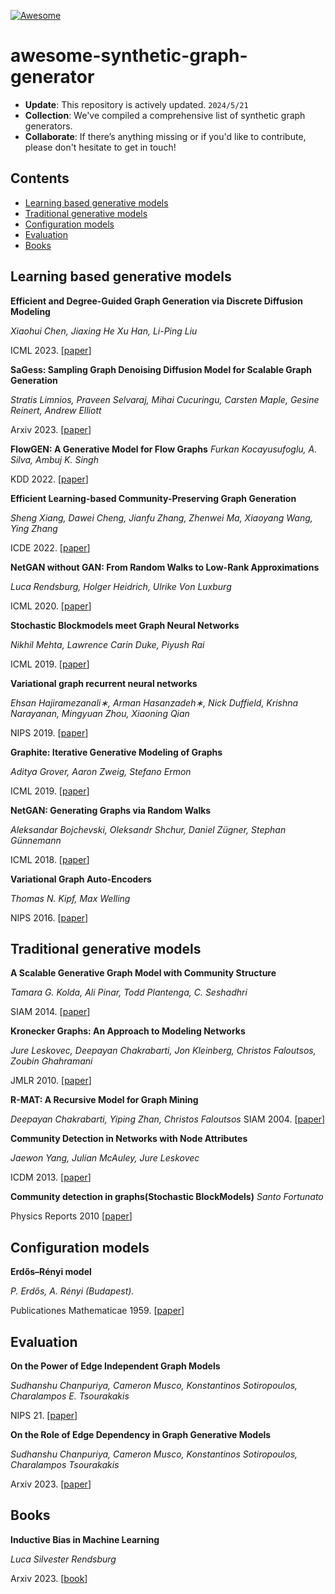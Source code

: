 [![Awesome](https://cdn.rawgit.com/sindresorhus/awesome/d7305f38d29fed78fa85652e3a63e154dd8e8829/media/badge.svg)](https://github.com/hee9joon/Awesome-Diffusion-Models) 

# awesome-synthetic-graph-generator


+ **Update**: This repository is actively updated.  `2024/5/21`
+ **Collection**: We've compiled a comprehensive list of synthetic graph generators.
+ **Collaborate**: If there’s anything missing or if you'd like to contribute, please don't hesitate to get in touch!



## Contents



+ [Learning based generative models](#Learning-based-generative-models)
+ [Traditional generative models](#Traditional-generative-models)
+ [Configuration models](#Configuration-models)
+ [Evaluation](#Evaluation)
+ [Books](#Books)






## Learning based generative models

**Efficient and Degree-Guided Graph Generation via Discrete Diffusion Modeling**

*Xiaohui Chen, Jiaxing He Xu Han, Li-Ping Liu*

ICML 2023. [[paper](https://arxiv.org/pdf/2305.04111.pdf)]

**SaGess: Sampling Graph Denoising Diffusion Model for Scalable Graph Generation**

*Stratis Limnios, Praveen Selvaraj, Mihai Cucuringu, Carsten Maple, Gesine Reinert, Andrew Elliott*

Arxiv 2023. [[paper](https://arxiv.org/abs/2306.16827)]

**FlowGEN: A Generative Model for Flow Graphs**
*Furkan Kocayusufoglu, A. Silva, Ambuj K. Singh*

KDD 2022. [[paper](https://dl.acm.org/doi/10.1145/3534678.3539406)]

**Efficient Learning-based Community-Preserving Graph Generation**

*Sheng Xiang, Dawei Cheng, Jianfu Zhang, Zhenwei Ma, Xiaoyang Wang, Ying Zhang*

ICDE 2022. [[paper](https://ieeexplore.ieee.org/document/9835281)]


**NetGAN without GAN: From Random Walks to Low-Rank Approximations**

*Luca Rendsburg, Holger Heidrich, Ulrike Von Luxburg*

ICML 2020. [[paper](https://proceedings.mlr.press/v119/rendsburg20a.html)]

**Stochastic Blockmodels meet Graph Neural Networks**

*Nikhil Mehta, Lawrence Carin Duke, Piyush Rai*

ICML 2019. [[paper](https://proceedings.mlr.press/v97/mehta19a.html)]

**Variational graph recurrent neural networks**

*Ehsan Hajiramezanali∗, Arman Hasanzadeh∗, Nick Duffield, Krishna Narayanan, Mingyuan Zhou, Xiaoning Qian*

NIPS 2019. [[paper](https://dl.acm.org/doi/10.5555/3454287.3455247)]

**Graphite: Iterative Generative Modeling of Graphs**

*Aditya Grover, Aaron Zweig, Stefano Ermon*

ICML 2019. [[paper](https://arxiv.org/pdf/1803.10459)]

**NetGAN: Generating Graphs via Random Walks**

*Aleksandar Bojchevski, Oleksandr Shchur, Daniel Zügner, Stephan Günnemann*

ICML 2018. [[paper](https://paperswithcode.com/paper/netgan-generating-graphs-via-random-walks)]

**Variational Graph Auto-Encoders**

*Thomas N. Kipf, Max Welling*

NIPS 2016. [[paper](https://arxiv.org/abs/1611.07308)]





## Traditional generative models

**A Scalable Generative Graph Model with Community Structure**

*Tamara G. Kolda, Ali Pinar, Todd Plantenga, C. Seshadhri*

SIAM 2014. [[paper](https://arxiv.org/abs/1302.6636)]

**Kronecker Graphs: An Approach to Modeling Networks**

*Jure Leskovec, Deepayan Chakrabarti, Jon Kleinberg, Christos Faloutsos, Zoubin Ghahramani*

JMLR 2010. [[paper](https://www.jmlr.org/papers/volume11/leskovec10a/leskovec10a.pdf)]


**R-MAT: A Recursive Model for Graph Mining**

*Deepayan Chakrabarti, Yiping Zhan, Christos Faloutsos*
SIAM 2004. [[paper](https://epubs.siam.org/doi/abs/10.1137/1.9781611972740.43)]

**Community Detection in Networks with Node Attributes**

*Jaewon Yang, Julian McAuley, Jure Leskovec*

ICDM 2013. [[paper](https://arxiv.org/abs/1401.7267)]


**Community detection in graphs(Stochastic BlockModels)**
*Santo Fortunato*

Physics Reports 2010 [[paper](https://arxiv.org/abs/0906.0612)]

## Configuration models

**Erdős–Rényi model**

*P. Erdős, A. Rényi (Budapest).*

Publicationes Mathematicae 1959. [[paper](https://www.renyi.hu/~p_erdos/1959-11.pdf)]





## Evaluation

**On the Power of Edge Independent Graph Models**

*Sudhanshu Chanpuriya, Cameron Musco, Konstantinos Sotiropoulos, Charalampos E. Tsourakakis*

NIPS 21. [[paper](https://arxiv.org/abs/2111.00048)]

**On the Role of Edge Dependency in Graph Generative Models**

*Sudhanshu Chanpuriya, Cameron Musco, Konstantinos Sotiropoulos, Charalampos Tsourakakis*

Arxiv 2023. [[paper](https://arxiv.org/abs/2312.03691)]


## Books

**Inductive Bias in Machine Learning**

*Luca Silvester Rendsburg*

Arxiv 2023. [[book](https://scholar.google.com/citations?view_op=view_citation&hl=en&user=h48H5WEAAAAJ&citation_for_view=h48H5WEAAAAJ:zYLM7Y9cAGgC)]